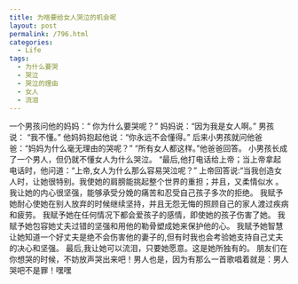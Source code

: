 ```yaml
---
title: 为啥要给女人哭泣的机会呢
layout: post
permalink: /796.html
categories:
  - Life
tags:
  - 为什么要哭
  - 哭泣
  - 哭泣的理由
  - 女人
  - 流泪
---
```

 一个男孩问他的妈妈：“ 你为什么要哭呢？” 妈妈说：“因为我是女人啊。” 男孩说： “我不懂。” 他妈妈抱起他说：“你永远不会懂得。” 后来小男孩就问他爸爸：“妈妈为什么毫无理由的哭呢？” “所有女人都这样。”他爸爸回答。 小男孩长成了一个男人，但仍就不懂女人为什么哭泣。 “最后,他打电话给上帝；当上帝拿起电话时，他问道：“上帝,女人为什么那么容易哭泣呢？” 上帝回答说:“当我创造女人时，让她很特别。我使她的肩膀能挑起整个世界的重担；并且，又柔情似水 。 我让她的内心很坚强，能够承受分娩的痛苦和忍受自己孩子多次的拒绝。 我赋予她耐心使她在别人放弃的时候继续坚持，并且无怨无悔的照顾自己的家人渡过疾病和疲劳。 我赋予她在任何情况下都会爱孩子的感情，即使她的孩子伤害了她。 我赋予她包容她丈夫过错的坚强和用他的勒骨塑成她来保护他的心。 我赋予她智慧让她知道一个好丈夫是绝不会伤害他的妻子的,但有时我也会考验她支持自己丈夫的决心和坚强。 最后,我让她可以流泪，只要她愿意。这是她所独有的。 朋友们在你想哭的时候，不妨放声哭出来吧！男人也是，因为有那么一首歌唱着就是：男人哭吧不是罪！嘿嘿